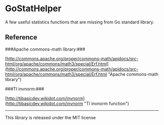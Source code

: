 # GoStatHelper
A few useful statistics functions that are missing from Go standard library.

## Reference ##

###Apache commons-math library:###

[http://commons.apache.org/proper/commons-math/apidocs/src-html/org/apache/commons/math3/special/Erf.html](http://commons.apache.org/proper/commons-math/apidocs/src-html/org/apache/commons/math3/special/Erf.html "Apache commons-math library")

###TI invnorm:###

[http://tibasicdev.wikidot.com/invnorm](http://tibasicdev.wikidot.com/invnorm "TI invnorm function")


----------


This library is released under the MIT license